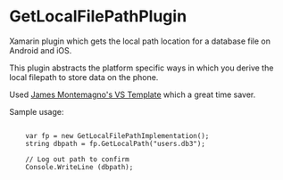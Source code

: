 # GetLocalFilePathPlugin
Xamarin plugin which gets the local path location for a database file on Android and iOS.

This plugin abstracts the platform specific ways in which you derive the local filepath to store data on the phone.

Used [James Montemagno's VS Template](https://visualstudiogallery.msdn.microsoft.com/afead421-3fbf-489a-a4e8-4a244ecdbb1e) which a great time saver.

Sample usage:

<pre><code>
	var fp = new GetLocalFilePathImplementation();
	string dbpath = fp.GetLocalPath("users.db3");
	
	// Log out path to confirm
	Console.WriteLine (dbpath);
</code></pre>
